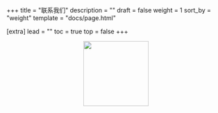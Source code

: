 +++
title = "联系我们"
description = ""
draft = false
weight = 1
sort_by = "weight"
template = "docs/page.html"

[extra]
lead = ""
toc = true
top = false
+++

<center>
<img width="150" src="https://static.xabcnews.com/WechatProxyXAI.jpg"/>
</center>
